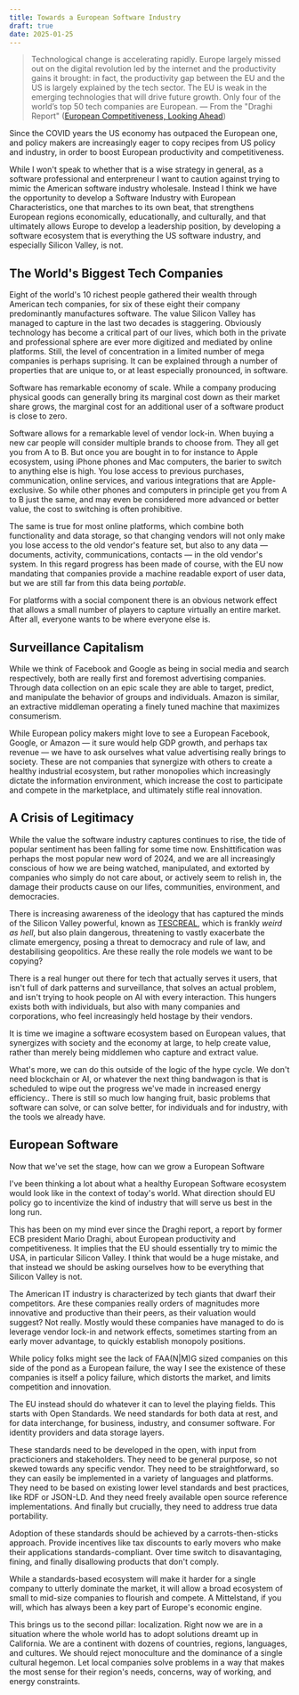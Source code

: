 ```yaml
---
title: Towards a European Software Industry
draft: true
date: 2025-01-25
---
```


> Technological change is accelerating rapidly. Europe largely missed out on the
> digital revolution led by the internet and the productivity gains it brought:
> in fact, the productivity gap between the EU and the US is largely explained
> by the tech sector. The EU is weak in the emerging technologies that will
> drive future growth. Only four of the world’s top 50 tech companies are
> European. — From the "Draghi Report" ([European Competitiveness, Looking
> Ahead](https://commission.europa.eu/topics/strengthening-european-competitiveness/eu-competitiveness-looking-ahead_en#paragraph_47059))

Since the COVID years the US economy has outpaced the European one, and policy
makers are increasingly eager to copy recipes from US policy and industry, in
order to boost European productivity and competitiveness. 

While I won't speak to whether that is a wise strategy in general, as a software
professional and enterpreneur I want to caution against trying to mimic the
American software industry wholesale. Instead I think we have the opportunity to
develop a Software Industry with European Characteristics, one that marches to
its own beat, that strengthens European regions economically, educationally, and
culturally, and that ultimately allows Europe to develop a leadership position,
by developing a software ecosystem that is everything the US software industry,
and especially Silicon Valley, is not.

## The World's Biggest Tech Companies

Eight of the world's 10 richest people gathered their wealth through American
tech companies, for six of these eight their company predominantly manufactures
software. The value Silicon Valley has managed to capture in the last two
decades is staggering. Obviously technology has become a critical part of our
lives, which both in the private and professional sphere are ever more digitized
and mediated by online platforms. Still, the level of concentration in a limited
number of mega companies is perhaps suprising. It can be explained through a
number of properties that are unique to, or at least especially pronounced, in
software.

Software has remarkable economy of scale. While a company producing physical
goods can generally bring its marginal cost down as their market share grows,
the marginal cost for an additional user of a software product is close to zero.

Software allows for a remarkable level of vendor lock-in. When buying a new car
people will consider multiple brands to choose from. They all get you from A to
B. But once you are bought in to for instance to Apple ecosystem, using iPhone
phones and Mac computers, the barier to switch to anything else is high. You
lose access to previous purchases, communication, online services, and various
integrations that are Apple-exclusive. So while other phones and computers in
principle get you from A to B just the same, and may even be considered more
advanced or better value, the cost to switching is often prohibitive.

The same is true for most online platforms, which combine both functionality and
data storage, so that changing vendors will not only make you lose access to the
old vendor's feature set, but also to any data — documents, activity,
communications, contacts — in the old vendor's system. In this regard progress
has been made of course, with the EU now mandating that companies provide a
machine readable export of user data, but we are still far from this data being
_portable_.

For platforms with a social component there is an obvious network effect that
allows a small number of players to capture virtually an entire market. After
all, everyone wants to be where everyone else is.

## Surveillance Capitalism

While we think of Facebook and Google as being in social media and search
respectively, both are really first and foremost advertising companies. Through
data collection on an epic scale they are able to target, predict, and
manipulate the behavior of groups and individuals. Amazon is similar, an
extractive middleman operating a finely tuned machine that maximizes
consumerism.

While European policy makers might love to see a European Facebook, Google, or
Amazon — it sure would help GDP growth, and perhaps tax revenue — we have to ask
ourselves what value advertising really brings to society. These are not
companies that synergize with others to create a healthy industrial ecosystem,
but rather monopolies which increasingly dictate the information environment,
which increase the cost to participate and compete in the marketplace, and
ultimately stifle real innovation.

## A Crisis of Legitimacy

While the value the software industry captures continues to rise, the tide of
popular sentiment has been falling for some time now. Enshittification was
perhaps the most popular new word of 2024, and we are all increasingly conscious
of how we are being watched, manipulated, and extorted by companies who simply
do not care about, or actively seem to relish in, the damage their products
cause on our lifes, communities, environment, and democracies.

There is increasing awareness of the ideology that has captured the minds of the
Silicon Valley powerful, known as
[TESCREAL](https://en.wikipedia.org/wiki/TESCREAL), which is frankly _weird as
hell_, but also plain dangerous, threatening to vastly exacerbate the climate
emergency, posing a threat to democracy and rule of law, and destabilising
geopolitics. Are these really the role models we want to be copying?

There is a real hunger out there for tech that actually serves it users, that
isn't full of dark patterns and surveillance, that solves an actual problem, and
isn't trying to hook people on AI with every interaction. This hungers exists
both with individuals, but also with many companies and corporations, who feel
increasingly held hostage by their vendors.

It is time we imagine a software ecosystem based on European values, that
synergizes with society and the economy at large, to help create value, rather
than merely being middlemen who capture and extract value.

What's more, we can do this outside of the logic of the hype cycle. We don't
need blockchain or AI, or whatever the next thing bandwagon is that is scheduled
to wipe out the progress we've made in increased energy efficiency.. There is
still so much low hanging fruit, basic problems that software can solve, or can
solve better, for individuals and for industry, with the tools we already have.

## European Software

Now that we've set the stage, how can we grow a European Software 





I've been thinking a lot about what a healthy European Software ecosystem would
look like in the context of today's world. What direction should EU policy go to
incentivize the kind of industry that will serve us best in the long run.

This has been on my mind ever since the Draghi report, a report by former ECB
president Mario Draghi, about European productivity and competitiveness. It
implies that the EU should essentially try to mimic the USA, in particular
Silicon Valley. I think that would be a huge mistake, and that instead we should
be asking ourselves how to be everything that Silicon Valley is not.

The American IT industry is characterized by tech giants that dwarf their
competitors. Are these companies really orders of magnitudes more innovative and
productive than their peers, as their valuation would suggest? Not really.
Mostly would these companies have managed to do is leverage vendor lock-in and
network effects, sometimes starting from an early mover advantage, to quickly
establish monopoly positions.

While policy folks might see the lack of FAA(N|M)G sized companies on this side
of the pond as a European failure, the way I see the existence of these
companies is itself a policy failure, which distorts the market, and limits
competition and innovation.

The EU instead should do whatever it can to level the playing fields. This
starts with Open Standards. We need standards for both data at rest, and for
data interchange, for business, industry, and consumer software. For identity
providers and data storage layers.

These standards need to be developed in the open, with input from practicioners
and stakeholders. They need to be general purpose, so not skewed towards any
specific vendor. They need to be straightforward, so they can easily be
implemented in a variety of languages and platforms. They need to be based on
existing lower level standards and best practices, like RDF or JSON-LD. And they
need freely available open source reference implementations. And finally but
crucially, they need to address true data portability.

Adoption of these standards should be achieved by a carrots-then-sticks
approach. Provide incentives like tax discounts to early movers who make their
applications standards-compliant. Over time switch to disavantaging, fining, and
finally disallowing products that don't comply.

While a standards-based ecosystem will make it harder for a single company to
utterly dominate the market, it will allow a broad ecosystem of small to
mid-size companies to flourish and compete. A Mittelstand, if you will, which
has always been a key part of Europe's economic engine.

This brings us to the second pillar: localization. Right now we are in a
situation where the whole world has to adopt solutions dreamt up in California.
We are a continent with dozens of countries, regions, languages, and cultures.
We should reject monoculture and the dominance of a single cultural hegemon. Let
local companies solve problems in a way that makes the most sense for their
region's needs, concerns, way of working, and energy constraints.
